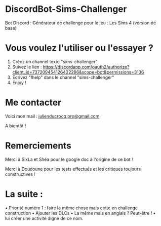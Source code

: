 # DiscordBot-Sims-Challenger
Bot Discord : Générateur de challenge pour le jeu : Les Sims 4 (version de base)

# Vous voulez l'utiliser ou l'essayer ?
1. Créez un channel texte "sims-challenger"
2. Suivez le lien : https://discordapp.com/oauth2/authorize?client_id=737209454126432296&scope=bot&permissions=3136
3. Ecrivez "!help" dans le channel "sims-challenger"
4. Enjoy !

# Me contacter
Voici mon mail : julienducrocq.pro@gmail.com

A bientôt !

# Remerciements

Merci à SixLa et Shéa pour le google doc à l'origine de ce bot !

Merci à Doudoune pour les tests effectués et les critiques toujours constructives !

# La suite :
  • Priorité numéro 1 : faire la même chose mais cette en challenge construction
  • Ajouter les DLCs
  • La même mais en anglais ? Peut-être !
  • lui créer une activité digne de ce nom.
